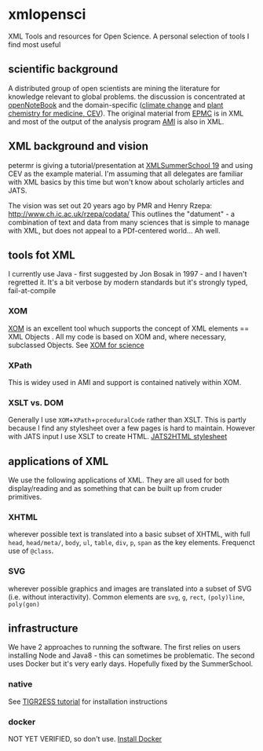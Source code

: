 # xmlopensci
XML Tools and resources for Open Science.
A personal selection of tools I find most useful

## scientific background
A distributed group of open scientists are mining the literature for knowledge relevant to global problems. the discussion is concentrated at [openNoteBook](https://github.com/petermr/opennotebook) and the domain-specific ([climate change](https://github.com/petermr/climate) and [plant chemistry for medicine, CEV](https://github.com/petermr/plants)). The original material from [EPMC](http://europepmc.org) is in XML and most of the output of the analysis program [AMI](http://github.com/petermr/ami3) is also in XML.

## XML background and vision
petermr is giving a tutorial/presentation at [XMLSummerSchool 19](https://xmlsummerschool.com/) and using CEV as the example material. I'm assuming that all delegates are familiar with XML basics by this time but won't know about scholarly articles and JATS.

The vision was set out 20 years ago by PMR and Henry Rzepa:
http://www.ch.ic.ac.uk/rzepa/codata/
This outlines the "datument" - a combination of text and data from many sciences that is simple to manage with XML, but does not appeal to a PDf-centered world... Ah well.

## tools fot XML
I currently use Java - first suggested by Jon Bosak in 1997 - and I haven't regretted it. It's a bit verbose by modern standards but it's strongly typed, fail-at-compile

### XOM
[XOM](http://xom.nu) is an excellent tool whuch supports the concept of XML elements == XML Objects . All my code is based on XOM and, where necessary, subclassed Objects.
See [XOM for science](./xom/)

### XPath
This is widey used in AMI and support is contained natively within XOM.

### XSLT vs. DOM
Generally I use `XOM`+`XPath`+`proceduralCode` rather than XSLT. This is partly because I find any stylesheet over a few pages is hard to maintain. However with JATS input I use XSLT to create HTML.
[JATS2HTML stylesheet](https://github.com/ami3/src/main/resources/org/contentmine/norma/pubstyle/nlm/toHtml.xsl)

## applications of XML
We use the following applications of XML. They are all used for both display/reading and as something that can be built up from cruder primitives.

### XHTML
wherever possible text is translated into a basic subset of XHTML, with full `head`, `head/meta/`, `body`, `ul`, `table`, `div`, `p`, `span` as the key elements. Frequenct use of `@class`. 

### SVG
wherever possible graphics and images are translated into a subset of SVG (i.e. without interactivity). Common elements are `svg`, `g`, `rect`, `(poly)line`, `poly(gon)`



## infrastructure
We have 2 approaches to running the software. The first relies on users installing Node and Java8 - this can sometimes be problematic. The second uses Docker but it's very early days. Hopefully fixed by the SummerSchool.
### native
See [TIGR2ESS tutorial](https://github.com/petermr/tigr2ess/blob/master/installation/INSTALLATION.md) for installation instructions

### docker
NOT YET VERIFIED, so don't use.
[Install Docker](https://docs.docker.com/get-started/)








## 

